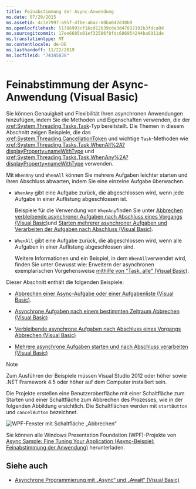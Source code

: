 ```yaml
---
title: Feinabstimmung der Async-Anwendung
ms.date: 07/20/2015
ms.assetid: 4c3e7997-a95f-4fbe-a6ac-60ba042d30b9
ms.openlocfilehash: 51786993cf16cd12b39cde3d47832191b3fdca8d
ms.sourcegitcommit: 17ee6605e01ef32506f8fdc686954244ba6911de
ms.translationtype: MT
ms.contentlocale: de-DE
ms.lasthandoff: 11/22/2019
ms.locfileid: "74345838"
---
```

# <a name="fine-tuning-your-async-application-visual-basic"></a>Feinabstimmung der Async-Anwendung (Visual Basic)
Sie können Genauigkeit und Flexibilität Ihren asynchronen Anwendungen hinzufügen, indem Sie die Methoden und Eigenschaften verwenden, die der <xref:System.Threading.Tasks.Task>-Typ bereitstellt. Die Themen in diesem Abschnitt zeigen Beispiele, die das <xref:System.Threading.CancellationToken> und wichtige `Task`-Methoden wie <xref:System.Threading.Tasks.Task.WhenAll%2A?displayProperty=nameWithType> und <xref:System.Threading.Tasks.Task.WhenAny%2A?displayProperty=nameWithType> verwenden.  
  
 Mit `WhenAny` und `WhenAll` können Sie mehrere Aufgaben leichter starten und ihren Abschluss abwarten, indem Sie eine einzelne Aufgabe überwachen.  
  
- `WhenAny` gibt eine Aufgabe zurück, die abgeschlossen wird, wenn jede Aufgabe in einer Auflistung abgeschlossen ist.  
  
     Beispiele für die Verwendung von `WhenAny`finden Sie unter [Abbrechen verbleibende asynchroner Aufgaben nach Abschluss eines Vorgangs (Visual Basic)](../../../../visual-basic/programming-guide/concepts/async/cancel-remaining-async-tasks-after-one-is-complete.md)und [Starten mehrerer asynchroner Aufgaben und Verarbeiten der Aufgaben nach Abschluss (Visual Basic)](../../../../visual-basic/programming-guide/concepts/async/start-multiple-async-tasks-and-process-them-as-they-complete.md).  
  
- `WhenAll` gibt eine Aufgabe zurück, die abgeschlossen wird, wenn alle Aufgaben in einer Auflistung abgeschlossen sind.  
  
     Weitere Informationen und ein Beispiel, in dem `WhenAll`verwendet wird, finden Sie unter Gewusst wie: Erweitern der asynchronen exemplarischen Vorgehensweise [mithilfe von "Task. alle" (Visual Basic)](../../../../visual-basic/programming-guide/concepts/async/how-to-extend-the-async-walkthrough-by-using-task-whenall.md).  
  
 Dieser Abschnitt enthält die folgenden Beispiele:  
  
- [Abbrechen einer Async-Aufgabe oder einer Aufgabenliste (Visual Basic)](../../../../visual-basic/programming-guide/concepts/async/cancel-an-async-task-or-a-list-of-tasks.md).  
  
- [Asynchrone Aufgaben nach einem bestimmten Zeitraum Abbrechen (Visual Basic)](../../../../visual-basic/programming-guide/concepts/async/cancel-async-tasks-after-a-period-of-time.md)  
  
- [Verbleibende asynchrone Aufgaben nach Abschluss eines Vorgangs Abbrechen (Visual Basic)](../../../../visual-basic/programming-guide/concepts/async/cancel-remaining-async-tasks-after-one-is-complete.md)  
  
- [Mehrere asynchrone Aufgaben starten und nach Abschluss verarbeiten (Visual Basic)](../../../../visual-basic/programming-guide/concepts/async/start-multiple-async-tasks-and-process-them-as-they-complete.md)  
  
> [!NOTE]
> Zum Ausführen der Beispiele müssen Visual Studio 2012 oder höher sowie .NET Framework 4.5 oder höher auf dem Computer installiert sein.  
  
 Die Projekte erstellen eine Benutzeroberfläche mit einer Schaltfläche zum Starten und einer Schaltfläche zum Abbrechen des Prozesses, wie in der folgenden Abbildung ersichtlich. Die Schaltflächen werden mit `startButton` und `cancelButton` bezeichnet.  
  
 ![WPF-Fenster mit Schaltfläche „Abbrechen“](./media/fine-tuning-your-async-application/cancellation-and-start-button.png "Dialogfeld mit einer Schaltfläche „Start“ und einer Schaltfläche „Beenden“")  
  
 Sie können alle Windows Presentation Foundation (WPF)-Projekte von [Async Sample: Fine Tuning Your Application (Async-Beispiel: Feinabstimmung der Anwendung)](https://code.msdn.microsoft.com/Async-Fine-Tuning-Your-a676abea) herunterladen.  
  
## <a name="see-also"></a>Siehe auch

- [Asynchrone Programmierung mit „Async“ und „Await“ (Visual Basic)](../../../../visual-basic/programming-guide/concepts/async/index.md)
